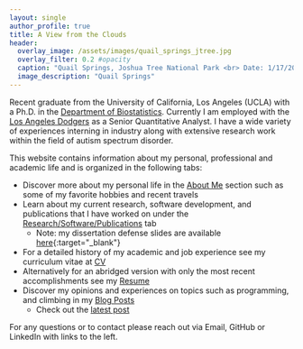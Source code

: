 ```yaml
---
layout: single
author_profile: true
title: A View from the Clouds
header:
  overlay_image: /assets/images/quail_springs_jtree.jpg
  overlay_filter: 0.2 #opacity
  caption: "Quail Springs, Joshua Tree National Park <br> Date: 1/17/20"
  image_description: "Quail Springs"
---
```

Recent graduate from the University of California, Los Angeles (UCLA) with a Ph.D. in the [Department of Biostatistics](https://www.biostat.ucla.edu). Currently I am employed with the [Los Angeles Dodgers](https://www.mlb.com/dodgers/) as a Senior Quantitative Analyst. I have a wide variety of experiences interning in industry along with extensive research work within the field of autism spectrum disorder.

This website contains information about my personal, professional and academic life and is organized in the following tabs:

+ Discover more about my personal life in the [About Me](aboutme) section such as some of my favorite hobbies and recent travels
+ Learn about my current research, software development, and publications that I have worked on under the [Research/Software/Publications](research) tab
  + Note: my dissertation defense slides are available [here](presentations/propensity_project/Defense/defense_pres.html){:target="_blank"}
+ For a detailed history of my academic and job experience see my curriculum vitae at [CV](cv)
+ Alternatively for an abridged version with only the most recent accomplishments see my [Resume](resume)
+ Discover my opinions and experiences on topics such as programming, and climbing in my [Blog Posts](year-archive)
  + Check out the [latest post](_posts/2021-04-16-query-historical-weather-w-api.md)

For any questions or to contact please reach out via Email, GitHub or LinkedIn with links to the left.
